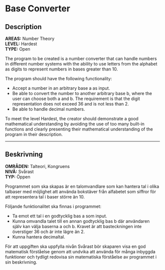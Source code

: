 # Base Converter

## Description

**AREAS:** Number Theory<br />
**LEVEL:** Hardest<br />
**TYPE:** Open<br />

The program to be created is a number converter that can handle numbers in different number systems with the ability to use letters from the alphabet as digits to represent numbers in bases greater than 10.

The program should have the following functionality:

- Accept a number in an arbitrary base a as input.
- Be able to convert the number to another arbitrary base b, where the user can choose both a and b. The requirement is that the digit representation does not exceed 36 and is not less than 2.
- Be able to handle decimal numbers.

To meet the level Hardest, the creator should demonstrate a good mathematical understanding by avoiding the use of too many built-in functions and clearly presenting their mathematical understanding of the program in their description.

---

## Beskrivning

**OMRÅDEN:** Talteori, Kongruens<br />
**NIVÅ:** Svårast<br />
**TYP:** Öppen<br />

Programmet som ska skapas är en talomvandlare som kan hantera tal i olika talbaser med möjlighet att använda bokstäver från alfabetet som siffror för att representera tal i baser större än 10.

Följande funktionalitet ska finnas i programmet:

- Ta emot ett tal i en godtycklig bas a som input.
- Kunna omvandla talet till en annan godtycklig bas b där användaren själv kan välja baserna a och b. Kravet är att basteckningen inte överstiger 36 och är inte lägre än 2.
- Kunna hantera decimaltal.

För att uppgiften ska uppfylla nivån Svårast bör skaparen visa en god matematisk förståelse genom att undvika att använda för många inbyggda funktioner och tydligt redovisa sin matematiska förståelse av programmet i sin beskrivning.
